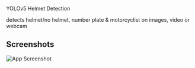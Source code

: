 
YOLOv5 Helmet Detection

detects helmet/no helmet, number plate & motorcyclist on images, video or webcam


## Screenshots

![App Screenshot](https://i.ibb.co/z7B7qBT/Screenshot-78.png)
